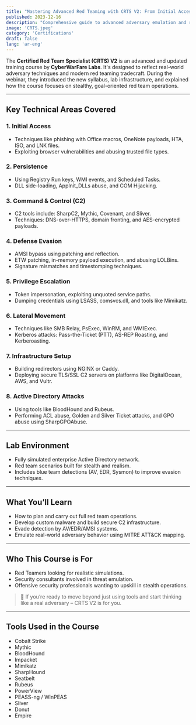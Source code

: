 ```yaml
---
title: "Mastering Advanced Red Teaming with CRTS V2: From Initial Access to Domain Dominance"
published: 2023-12-16
description: "Comprehensive guide to advanced adversary emulation and red team operations using real-world tactics covered in CyberWarFare Labs' CRTS V2 training."
image: 'CRTS.jpeg'
category: 'Certifications'
draft: false 
lang: 'ar-eng'
---
```


The **Certified Red Team Specialist (CRTS) V2** is an advanced and updated training course by **CyberWarFare Labs**. It's designed to reflect real-world adversary techniques and modern red teaming tradecraft. During the webinar, they introduced the new syllabus, lab infrastructure, and explained how the course focuses on stealthy, goal-oriented red team operations.

---

## Key Technical Areas Covered

### 1. Initial Access

- Techniques like phishing with Office macros, OneNote payloads, HTA, ISO, and LNK files.
- Exploiting browser vulnerabilities and abusing trusted file types.

### 2. Persistence

- Using Registry Run keys, WMI events, and Scheduled Tasks.
- DLL side-loading, AppInit_DLLs abuse, and COM Hijacking.

### 3. Command & Control (C2)

- C2 tools include: SharpC2, Mythic, Covenant, and Sliver.
- Techniques: DNS-over-HTTPS, domain fronting, and AES-encrypted payloads.

### 4. Defense Evasion

- AMSI bypass using patching and reflection.
- ETW patching, in-memory payload execution, and abusing LOLBins.
- Signature mismatches and timestomping techniques.

### 5. Privilege Escalation

- Token impersonation, exploiting unquoted service paths.
- Dumping credentials using LSASS, comsvcs.dll, and tools like Mimikatz.

### 6. Lateral Movement

- Techniques like SMB Relay, PsExec, WinRM, and WMIExec.
- Kerberos attacks: Pass-the-Ticket (PTT), AS-REP Roasting, and Kerberoasting.

### 7. Infrastructure Setup

- Building redirectors using NGINX or Caddy.
- Deploying secure TLS/SSL C2 servers on platforms like DigitalOcean, AWS, and Vultr.

### 8. Active Directory Attacks

- Using tools like BloodHound and Rubeus.
- Performing ACL abuse, Golden and Silver Ticket attacks, and GPO abuse using SharpGPOAbuse.

---

## Lab Environment

- Fully simulated enterprise Active Directory network.
- Red team scenarios built for stealth and realism.
- Includes blue team detections (AV, EDR, Sysmon) to improve evasion techniques.

---

## What You’ll Learn

- How to plan and carry out full red team operations.
- Develop custom malware and build secure C2 infrastructure.
- Evade detection by AV/EDR/AMSI systems.
- Emulate real-world adversary behavior using MITRE ATT&CK mapping.

---

## Who This Course is For

- Red Teamers looking for realistic simulations.
- Security consultants involved in threat emulation.
- Offensive security professionals wanting to upskill in stealth operations.

> 💬 If you’re ready to move beyond just using tools and start thinking like a real adversary – CRTS V2 is for you.

---

## Tools Used in the Course

- Cobalt Strike
- Mythic
- BloodHound
- Impacket
- Mimikatz
- SharpHound
- Seatbelt
- Rubeus
- PowerView
- PEASS-ng / WinPEAS
- Sliver
- Donut
- Empire

